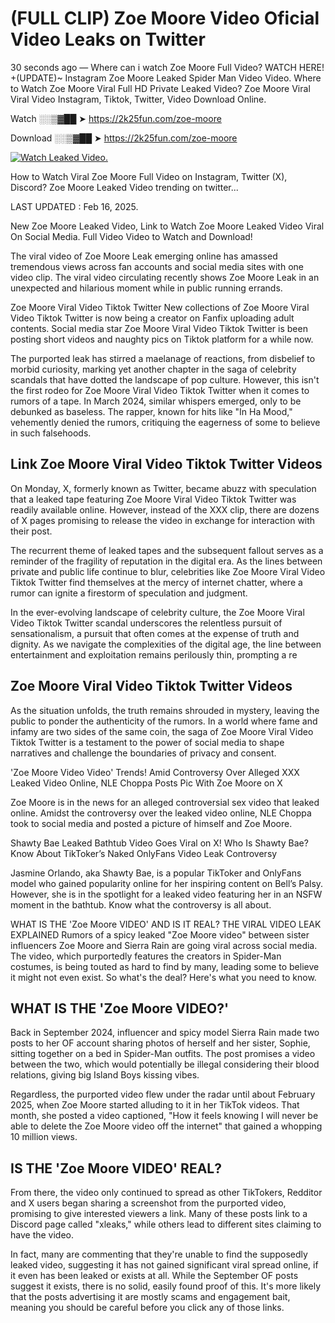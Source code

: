 # (FULL CLIP) Zoe Moore Video Oficial Video Leaks on Twitter

30 seconds ago — Where can i watch Zoe Moore Full Video? WATCH HERE! +(UPDATE)~ Instagram Zoe Moore Leaked Spider Man Video Video. Where to Watch Zoe Moore Viral Full HD Private Leaked Video? Zoe Moore Viral Viral Video Instagram, Tiktok, Twitter, Video Download Online.

Watch ░░▒▓██ ➤ https://2k25fun.com/zoe-moore

Download ░░▒▓██ ➤ https://2k25fun.com/zoe-moore

[![Watch Leaked Video.](https://miro.medium.com/v2/resize:fit:828/format:webp/1*cilzJN44JGOrTw9NJCrNHA.gif "Watch Leaked Video")](https://2k25fun.com/zoe-moore)

How to Watch Viral Zoe Moore Full Video on Instagram, Twitter (X), Discord? Zoe Moore Leaked Video trending on twitter...

LAST UPDATED : Feb 16, 2025.

New Zoe Moore Leaked Video, Link to Watch Zoe Moore Leaked Video Viral On Social Media. Full Video Video to Watch and Download!

The viral video of Zoe Moore Leak emerging online has amassed tremendous views across fan accounts and social media sites with one video clip. The viral video circulating recently shows Zoe Moore Leak in an unexpected and hilarious moment while in public running errands.

Zoe Moore Viral Video Tiktok Twitter New collections of Zoe Moore Viral Video Tiktok Twitter is now being a creator on Fanfix uploading adult contents. Social media star Zoe Moore Viral Video Tiktok Twitter is been posting short videos and naughty pics on Tiktok platform for a while now.

The purported leak has stirred a maelanage of reactions, from disbelief to morbid curiosity, marking yet another chapter in the saga of celebrity scandals that have dotted the landscape of pop culture. However, this isn't the first rodeo for Zoe Moore Viral Video Tiktok Twitter when it comes to rumors of a tape. In March 2024, similar whispers emerged, only to be debunked as baseless. The rapper, known for hits like "In Ha Mood," vehemently denied the rumors, critiquing the eagerness of some to believe in such falsehoods.

## Link Zoe Moore Viral Video Tiktok Twitter Videos

On Monday, X, formerly known as Twitter, became abuzz with speculation that a leaked tape featuring Zoe Moore Viral Video Tiktok Twitter was readily available online. However, instead of the XXX clip, there are dozens of X pages promising to release the video in exchange for interaction with their post.

The recurrent theme of leaked tapes and the subsequent fallout serves as a reminder of the fragility of reputation in the digital era. As the lines between private and public life continue to blur, celebrities like Zoe Moore Viral Video Tiktok Twitter find themselves at the mercy of internet chatter, where a rumor can ignite a firestorm of speculation and judgment.

In the ever-evolving landscape of celebrity culture, the Zoe Moore Viral Video Tiktok Twitter scandal underscores the relentless pursuit of sensationalism, a pursuit that often comes at the expense of truth and dignity. As we navigate the complexities of the digital age, the line between entertainment and exploitation remains perilously thin, prompting a re

##  Zoe Moore Viral Video Tiktok Twitter Videos

As the situation unfolds, the truth remains shrouded in mystery, leaving the public to ponder the authenticity of the rumors. In a world where fame and infamy are two sides of the same coin, the saga of Zoe Moore Viral Video Tiktok Twitter is a testament to the power of social media to shape narratives and challenge the boundaries of privacy and consent.

'Zoe Moore Video Video' Trends! Amid Controversy Over Alleged XXX Leaked Video Online, NLE Choppa Posts Pic With Zoe Moore on X

Zoe Moore is in the news for an alleged controversial sex video that leaked online. Amidst the controversy over the leaked video online, NLE Choppa took to social media and posted a picture of himself and Zoe Moore.

Shawty Bae Leaked Bathtub Video Goes Viral on X! Who Is Shawty Bae? Know About TikToker’s Naked OnlyFans Video Leak Controversy

Jasmine Orlando, aka Shawty Bae, is a popular TikToker and OnlyFans model who gained popularity online for her inspiring content on Bell’s Palsy. However, she is in the spotlight for a leaked video featuring her in an NSFW moment in the bathtub. Know what the controversy is all about.

WHAT IS THE 'Zoe Moore VIDEO' AND IS IT REAL? THE VIRAL VIDEO LEAK EXPLAINED Rumors of a spicy leaked "Zoe Moore video" between sister influencers Zoe Moore and Sierra Rain are going viral across social media. The video, which purportedly features the creators in Spider-Man costumes, is being touted as hard to find by many, leading some to believe it might not even exist. So what's the deal? Here's what you need to know.

## WHAT IS THE 'Zoe Moore VIDEO?'

Back in September 2024, influencer and spicy model Sierra Rain made two posts to her OF account sharing photos of herself and her sister, Sophie, sitting together on a bed in Spider-Man outfits. The post promises a video between the two, which would potentially be illegal considering their blood relations, giving big Island Boys kissing vibes.

Regardless, the purported video flew under the radar until about February 2025, when Zoe Moore started alluding to it in her TikTok videos. That month, she posted a video captioned, "How it feels knowing I will never be able to delete the Zoe Moore video off the internet" that gained a whopping 10 million views.

## IS THE 'Zoe Moore VIDEO' REAL?

From there, the video only continued to spread as other TikTokers, Redditor and X users began sharing a screenshot from the purported video, promising to give interested viewers a link. Many of these posts link to a Discord page called "xleaks," while others lead to different sites claiming to have the video.

In fact, many are commenting that they're unable to find the supposedly leaked video, suggesting it has not gained significant viral spread online, if it even has been leaked or exists at all. While the September OF posts suggest it exists, there is no solid, easily found proof of this. It's more likely that the posts advertising it are mostly scams and engagement bait, meaning you should be careful before you click any of those links.